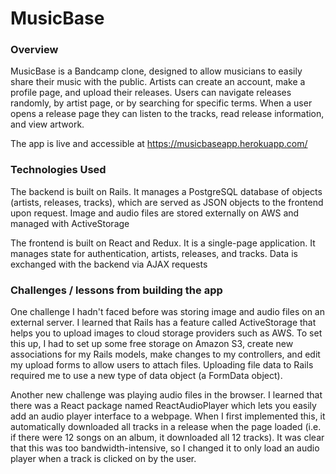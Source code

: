 # MusicBase

### Overview
MusicBase is a Bandcamp clone, designed to allow musicians to easily share their music with the public. Artists can create an account, make a profile page, and upload their releases. Users can navigate releases randomly, by artist page, or by searching for specific terms. When a user opens a release page they can listen to the tracks, read release information, and view artwork.

The app is live and accessible at https://musicbaseapp.herokuapp.com/

### Technologies Used
The backend is built on Rails. It manages a PostgreSQL database of objects (artists, releases, tracks), which are served as JSON objects to the frontend upon request. Image and audio files are stored externally on AWS and managed with ActiveStorage

The frontend is built on React and Redux. It is a single-page application. It manages state for authentication, artists, releases, and tracks. Data is exchanged with the backend via AJAX requests

### Challenges / lessons from building the app
One challenge I hadn't faced before was storing image and audio files on an external server. I learned that Rails has a feature called ActiveStorage that helps you to upload images to cloud storage providers such as AWS. To set this up, I had to set up some free storage on Amazon S3, create new associations for my Rails models, make changes to my controllers, and edit my upload forms to allow users to attach files. Uploading file data to Rails required me to use a new type of data object (a FormData object).

Another new challenge was playing audio files in the browser. I learned that there was a React package named ReactAudioPlayer which lets you easily add an audio player interface to a webpage. When I first implemented this, it automatically downloaded all tracks in a release when the page loaded (i.e. if there were 12 songs on an album, it downloaded all 12 tracks). It was clear that this was too bandwidth-intensive, so I changed it to only load an audio player when a track is clicked on by the user.
